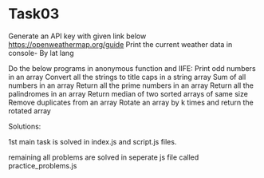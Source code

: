# Task03

Generate an API key with given link below https://openweathermap.org/guide Print the current weather data in console- By lat lang 

Do the below programs in anonymous function and IIFE:
Print odd numbers in an array 
Convert all the strings to title caps in a string array 
Sum of all numbers in an array 
Return all the prime numbers in an array 
Return all the palindromes in an array 
Return median of two sorted arrays of same size 
Remove duplicates from an array 
Rotate an array by k times and return the rotated array


Solutions:

1st main task is solved in index.js and script.js files.

remaining all problems are solved in seperate js file called practice_problems.js

